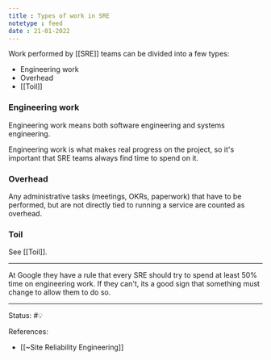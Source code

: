 ```yaml
---
title : Types of work in SRE
notetype : feed
date : 21-01-2022
---
```


Work performed by [[SRE]] teams can be divided into a few types:
- Engineering work
- Overhead
- [[Toil]]


### Engineering work

Engineering work means both software engineering and systems engineering.

Engineering work is what makes real progress on the project, so it's important that SRE teams always find time to spend on it. 

### Overhead

Any administrative tasks (meetings, OKRs, paperwork) that have to be performed, but are not directly tied to running a service are counted as overhead.

### Toil

See [[Toil]].

---

At Google they have a rule that every SRE should try to spend at least 50% time on engineering work. If they can't, its a good sign that something must change to allow them to do so.


-----

Status: #💡 

References:
- [[~Site Reliability Engineering]]
